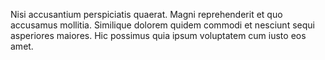 Nisi accusantium perspiciatis quaerat.
Magni reprehenderit et quo accusamus mollitia.
Similique dolorem quidem commodi et nesciunt sequi asperiores maiores.
Hic possimus quia ipsum voluptatem cum iusto eos amet.